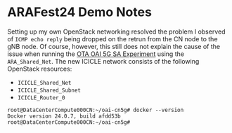 # ARAFest24 Demo Notes

Setting up my own OpenStack networking resolved the problem I observed of `ICMP echo reply` being dropped on the retrun from the CN node to the gNB node. Of course, however, this still does not explain the cause of the issue when running the [OTA OAI 5G SA Experiment](https://arawireless.readthedocs.io/en/latest/ara_experiments/araran_experiments/OAI_OTA_Outdoor.html#araran-experiment-oai-outdoor) using the `ARA_Shared_Net`. The new ICICLE network consists of the following OpenStack resources:
- `ICICLE_Shared_Net`
- `ICICLE_Shared_Subnet`
- `ICICLE_Router_0`

```
root@DataCenterCompute000CN:~/oai-cn5g# docker --version
Docker version 24.0.7, build afdd53b
root@DataCenterCompute000CN:~/oai-cn5g#
```
